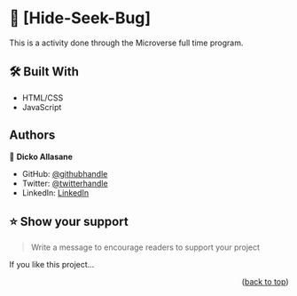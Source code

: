 # 📖 [Hide-Seek-Bug] <a name="about-project"></a>
This is a activity done through the Microverse full time program.

## 🛠 Built With <a name="built-with"></a>
- HTML/CSS
- JavaScript

## Authors

👤 **Dicko Allasane**

- GitHub: [@githubhandle](https://github.com/Trast00)
- Twitter: [@twitterhandle](https://twitter.com/AllassaneDicko0/)
- LinkedIn: [LinkedIn](https://www.linkedin.com/in/allassane-dicko-744aaa224)

## ⭐️ Show your support <a name="support"></a>

> Write a message to encourage readers to support your project

If you like this project...

<p align="right">(<a href="#readme-top">back to top</a>)</p>
